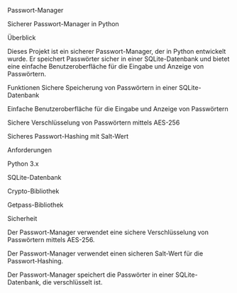 Passwort-Manager

Sicherer Passwort-Manager in Python

Überblick

Dieses Projekt ist ein sicherer Passwort-Manager, der in Python entwickelt wurde. Er speichert Passwörter sicher in einer SQLite-Datenbank und bietet eine einfache Benutzeroberfläche für die Eingabe und Anzeige 
von Passwörtern.

Funktionen
Sichere Speicherung von Passwörtern in einer SQLite-Datenbank

Einfache Benutzeroberfläche für die Eingabe und Anzeige von Passwörtern

Sichere Verschlüsselung von Passwörtern mittels AES-256

Sicheres Passwort-Hashing mit Salt-Wert


Anforderungen

Python 3.x

SQLite-Datenbank

Crypto-Bibliothek

Getpass-Bibliothek


Sicherheit

Der Passwort-Manager verwendet eine sichere Verschlüsselung von Passwörtern mittels AES-256.

Der Passwort-Manager verwendet einen sicheren Salt-Wert für die Passwort-Hashing.

Der Passwort-Manager speichert die Passwörter in einer SQLite-Datenbank, die verschlüsselt ist.
